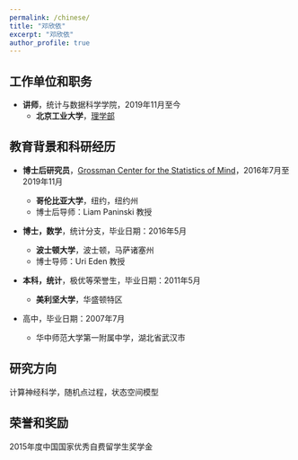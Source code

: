 ```yaml
---
permalink: /chinese/
title: "邓欣依"
excerpt: "邓欣依"
author_profile: true
---
```



工作单位和职务
------
* **讲师**，统计与数据科学学院，2019年11月至今
  * **北京工业大学**，[理学部](http://slxy.bjut.edu.cn/)


教育背景和科研经历
------
* **博士后研究员**，[Grossman Center for the Statistics of Mind](http://grossmancenter.columbia.edu/)，2016年7月至2019年11月
  * **哥伦比亚大学**，纽约，纽约州
  * 博士后导师：Liam Paninski 教授

* **博士，数学**，统计分支，毕业日期：2016年5月
  * **波士顿大学**，波士顿，马萨诸塞州
  * 博士导师：Uri Eden 教授	

* **本科，统计**，极优等荣誉生，毕业日期：2011年5月
  * **美利坚大学**，华盛顿特区

* 高中，毕业日期：2007年7月
  * 华中师范大学第一附属中学，湖北省武汉市	


研究方向
------
计算神经科学，随机点过程，状态空间模型


荣誉和奖励
------
2015年度中国国家优秀自费留学生奖学金
